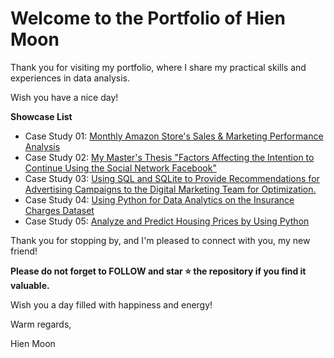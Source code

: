 # Welcome to the Portfolio of Hien Moon
Thank you for visiting my portfolio, where I share my practical skills and experiences in data analysis.

Wish you have a nice day!

**Showcase List**
+ Case Study 01: [Monthly Amazon Store's Sales & Marketing Performance Analysis](https://github.com/hienmoon1017/Amazon-Store-Sales-Marketing-Performance-Analysis)
+ Case Study 02: [My Master's Thesis "Factors Affecting the Intention to Continue Using the Social Network Facebook"](https://github.com/hienmoon1017/master-thesis)
+ Case Study 03: [Using SQL and SQLite to Provide Recommendations for Advertising Campaigns to the Digital Marketing Team for Optimization.](https://github.com/hienmoon1017/sql)
+ Case Study 04: [Using Python for Data Analytics on the Insurance Charges Dataset](https://github.com/hienmoon1017/insurance-charges-dataset)
+ Case Study 05: [Analyze and Predict Housing Prices by Using Python](https://github.com/hienmoon1017/housing-prices)

Thank you for stopping by, and I'm pleased to connect with you, my new friend!

**Please do not forget to FOLLOW and star ⭐ the repository if you find it valuable.**

Wish you a day filled with happiness and energy!

Warm regards,

Hien Moon
